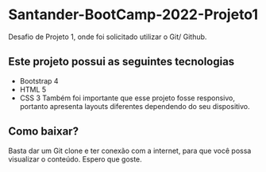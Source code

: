 # Santander-BootCamp-2022-Projeto1
Desafio de Projeto 1, onde foi solicitado utilizar o Git/ Github.
## Este projeto possui as seguintes tecnologias
* Bootstrap 4
* HTML 5
* CSS 3
Também foi importante que esse projeto fosse responsivo, portanto apresenta layouts diferentes dependendo do seu dispositivo.

## Como baixar?
Basta dar um Git clone e ter conexão com a internet, para que você possa visualizar o conteúdo. Espero que goste.
